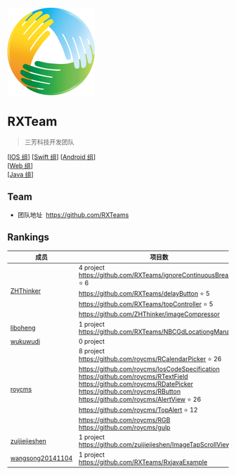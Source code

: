  ![Logo](logo.png)
# RXTeam  
> 三芳科技开发团队

[[IOS 组](IOS)] [[Swift 组](https://github.com/roycms/swiftCodeSpecification)]
[[Android 组](Android)]    
[[Web 组](Web)]    
[[Java 组](Java)]    

## Team   

* 团队地址  https://github.com/RXTeams

## Rankings

成员      | 项目数 
----------|-------
[ZHThinker](https://github.com/zhthinker) | 4 project   <br>https://github.com/RXTeams/ignoreContinuousBreaks ⭐️ 6  <br>https://github.com/RXTeams/delayButton ⭐️ 5 <br>https://github.com/RXTeams/topController ⭐️ 5 <br>https://github.com/ZHThinker/imageCompressor
[liboheng](https://github.com/liboheng)  | 1 project   <br>https://github.com/RXTeams/NBCGdLocationgManager 
[wukuwudi](https://github.com/wukuwudi)  | 0 project      
[roycms](https://github.com/roycms)    | 8 project  <br>https://github.com/roycms/RCalendarPicker ⭐️ 26 <br>https://github.com/roycms/IosCodeSpecification <br>https://github.com/roycms/RTextField <br>https://github.com/roycms/RDatePicker <br>https://github.com/roycms/RButton <br>https://github.com/roycms/AlertView ⭐️ 26 <br>https://github.com/roycms/TopAlert ⭐️ 12 <br>https://github.com/roycms/RGB <br>https://github.com/roycms/gulp
[zuijiejieshen](https://github.com/zuijiejieshen)    | 1 project  <br>https://github.com/zuijiejieshen/ImageTapScrollView
[wangsong20141104](https://github.com/wangsong20141104)  | 1 project   <br>https://github.com/RXTeams/RxjavaExample 

